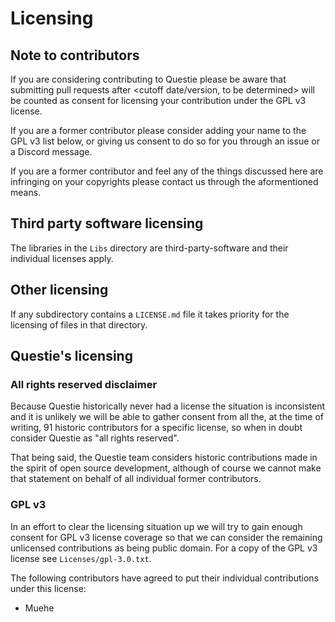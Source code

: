# Licensing

## Note to contributors

If you are considering contributing to Questie please be aware that submitting pull requests after <cutoff date/version, to be determined> will be counted as consent for licensing your contribution under the GPL v3 license.

If you are a former contributor please consider adding your name to the GPL v3 list below, or giving us consent to do so for you through an issue or a Discord message.

If you are a former contributor and feel any of the things discussed here are infringing on your copyrights please contact us through the aformentioned means.

## Third party software licensing

The libraries in the `Libs` directory are third-party-software and their individual licenses apply.

## Other licensing

If any subdirectory contains a `LICENSE.md` file it takes priority for the licensing of files in that directory.

## Questie's licensing

### All rights reserved disclaimer

Because Questie historically never had a license the situation is inconsistent and it is unlikely we will be able to gather consent from all the, at the time of writing, 91 historic contributors for a specific license, so when in doubt consider Questie as "all rights reserved".

That being said, the Questie team considers historic contributions made in the spirit of open source development, although of course we cannot make that statement on behalf of all individual former contributors.

### GPL v3

In an effort to clear the licensing situation up we will try to gain enough consent for GPL v3 license coverage so that we can consider the remaining unlicensed contributions as being public domain. For a copy of the GPL v3 license see `Licenses/gpl-3.0.txt`.

The following contributors have agreed to put their individual contributions under this license:

* Muehe
